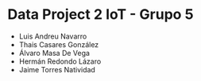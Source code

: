 # Data Project 2 IoT - Grupo 5

- Luis Andreu Navarro
- Thais Casares González
- Álvaro Masa De Vega
- Hermán Redondo Lázaro
- Jaime Torres Natividad

